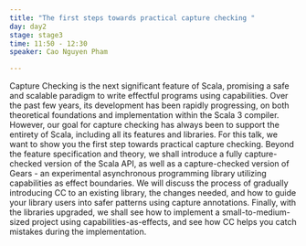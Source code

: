 ```yaml
---
title: "The first steps towards practical capture checking "
day: day2
stage: stage3
time: 11:50 - 12:30
speaker: Cao Nguyen Pham

---
```


Capture Checking is the next significant feature of Scala, promising a safe and scalable paradigm to write effectful programs using capabilities. Over the past few years, its development has been rapidly progressing, on both theoretical foundations and implementation within the Scala 3 compiler. However, our goal for capture checking has always been to support the entirety of Scala, including all its features and libraries. For this talk, we want to show you the first step towards practical capture checking. Beyond the feature specification and theory, we shall introduce a fully capture-checked version of the Scala API, as well as a capture-checked version of Gears - an experimental asynchronous programming library utilizing capabilities as effect boundaries. We will discuss the process of gradually introducing CC to an existing library, the changes needed, and how to guide your library users into safer patterns using capture annotations. Finally, with the libraries upgraded, we shall see how to implement a small-to-medium-sized project using capabilities-as-effects, and see how CC helps you catch mistakes during the implementation.
